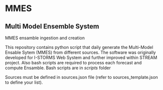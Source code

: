 # MMES
## Multi Model Ensemble System
MMES ensamble ingestion and creation

This repository contains python script that daily generate the Multi-Model Ensable Sytem (MMES)
from different sources.
The software was originally developed for I-STORMS Web System and further improved within STREAM project.
Also bash scripts are required to process each forecast and compute Ensamble. Bash scripts are in *scripts* folder 

Sources must be defined in sources.json file (refer to sources_template.json to define your list).
